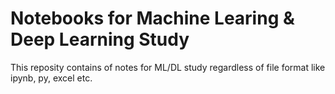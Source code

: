 # Notebooks for Machine Learing & Deep Learning Study
 This reposity contains of notes for ML/DL study regardless of file format like ipynb, py, excel etc.
